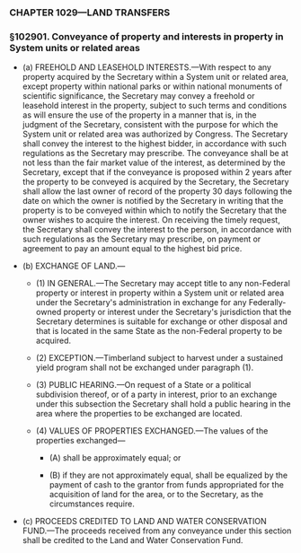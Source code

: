 ### **CHAPTER 1029—LAND TRANSFERS**

### §102901. Conveyance of property and interests in property in System units or related areas
* (a) FREEHOLD AND LEASEHOLD INTERESTS.—With respect to any property acquired by the Secretary within a System unit or related area, except property within national parks or within national monuments of scientific significance, the Secretary may convey a freehold or leasehold interest in the property, subject to such terms and conditions as will ensure the use of the property in a manner that is, in the judgment of the Secretary, consistent with the purpose for which the System unit or related area was authorized by Congress. The Secretary shall convey the interest to the highest bidder, in accordance with such regulations as the Secretary may prescribe. The conveyance shall be at not less than the fair market value of the interest, as determined by the Secretary, except that if the conveyance is proposed within 2 years after the property to be conveyed is acquired by the Secretary, the Secretary shall allow the last owner of record of the property 30 days following the date on which the owner is notified by the Secretary in writing that the property is to be conveyed within which to notify the Secretary that the owner wishes to acquire the interest. On receiving the timely request, the Secretary shall convey the interest to the person, in accordance with such regulations as the Secretary may prescribe, on payment or agreement to pay an amount equal to the highest bid price.

* (b) EXCHANGE OF LAND.—

  * (1) IN GENERAL.—The Secretary may accept title to any non-Federal property or interest in property within a System unit or related area under the Secretary's administration in exchange for any Federally-owned property or interest under the Secretary's jurisdiction that the Secretary determines is suitable for exchange or other disposal and that is located in the same State as the non-Federal property to be acquired.

  * (2) EXCEPTION.—Timberland subject to harvest under a sustained yield program shall not be exchanged under paragraph (1).

  * (3) PUBLIC HEARING.—On request of a State or a political subdivision thereof, or of a party in interest, prior to an exchange under this subsection the Secretary shall hold a public hearing in the area where the properties to be exchanged are located.

  * (4) VALUES OF PROPERTIES EXCHANGED.—The values of the properties exchanged—

    * (A) shall be approximately equal; or

    * (B) if they are not approximately equal, shall be equalized by the payment of cash to the grantor from funds appropriated for the acquisition of land for the area, or to the Secretary, as the circumstances require.


* (c) PROCEEDS CREDITED TO LAND AND WATER CONSERVATION FUND.—The proceeds received from any conveyance under this section shall be credited to the Land and Water Conservation Fund.